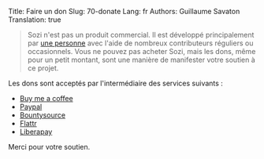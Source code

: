 Title: Faire un don
Slug: 70-donate
Lang: fr
Authors: Guillaume Savaton
Translation: true

>Sozi n'est pas un produit commercial.
>Il est développé principalement par [une personne](http://guillaume.baierouge.fr)
>avec l'aide de nombreux contributeurs réguliers ou occasionnels.
>Vous ne pouvez pas acheter Sozi, mais les dons, même pour un petit montant,
>sont une manière de manifester votre soutien à ce projet.

Les dons sont acceptés par l'intermédiaire des services suivants&nbsp;:

* [Buy me a coffee](https://www.buymeacoffee.com/THtbNvnqE)
* [Paypal](https://www.paypal.me/guillaumesavaton)
* [Bountysource](https://www.bountysource.com/teams/sozi)
* [Flattr](https://flattr.com/submit/auto?fid=4lz3lv&url=http://sozi.baierouge.fr/)
* [Liberapay](https://liberapay.com/senshu/donate)

Merci pour votre soutien.
